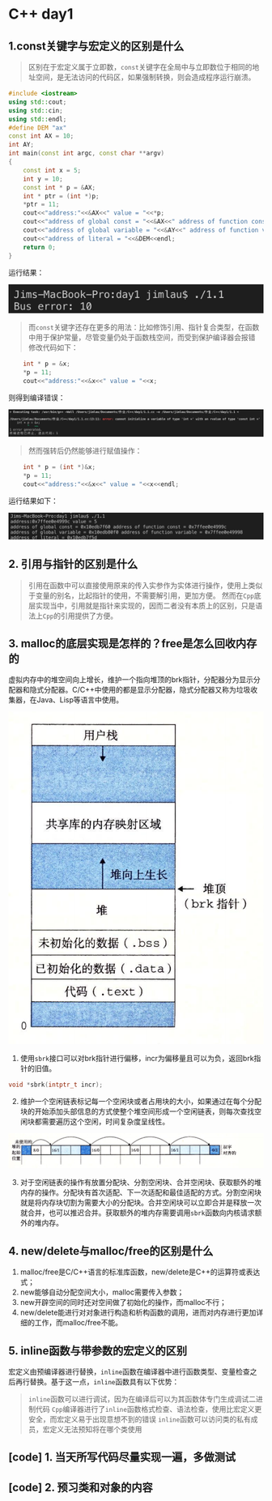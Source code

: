 # C++ day1

## 1.const关键字与宏定义的区别是什么

> 区别在于宏定义属于立即数，`const`关键字在全局中与立即数位于相同的地址空间，是无法访问的代码区，如果强制转换，则会造成程序运行崩溃。

```cpp
#include <iostream>
using std::cout;
using std::cin;
using std::endl;
#define DEM "ax"
const int AX = 10;
int AY;
int main(const int argc, const char **argv)
{
    const int x = 5;
    int y = 10;
    const int * p = &AX;
    int * ptr = (int *)p;
    *ptr = 11;
    cout<<"address:"<<&AX<<" value = "<<*p;
    cout<<"address of global const = "<<&AX<<" address of function const = "<<&x<<endl;
    cout<<"address of global variable = "<<&AY<<" address of function variable = "<<&y<<endl;
    cout<<"address of literal = "<<&DEM<<endl;
    return 0;
}
```

运行结果：

![picture](./2.png)

> 而`const`关键字还存在更多的用法：比如修饰引用、指针复合类型，在函数中用于保护常量，尽管变量仍处于函数栈空间，而受到保护编译器会报错
修改代码如下：

```cpp
    int * p = &x;
    *p = 11;
    cout<<"address:"<<&x<<" value = "<<x;
```

则得到编译错误：

![picture](./3.png)

> 然而强转后仍然能够进行赋值操作：

```cpp
    int * p = (int *)&x;
    *p = 11;
    cout<<"address:"<<&x<<" value = "<<x<<endl;
```

运行结果如下：

![picture](./4.png)

## 2. 引用与指针的区别是什么

> 引用在函数中可以直接使用原来的传入实参作为实体进行操作，使用上类似于变量的别名，比起指针的使用，不需要解引用，更加方便。
> 然而在`Cpp`底层实现当中，引用就是指针来实现的，因而二者没有本质上的区别，只是语法上`Cpp`的引用提供了方便。

## 3. malloc的底层实现是怎样的？free是怎么回收内存的

虚拟内存中的堆空间向上增长，维护一个指向堆顶的brk指针，分配器分为显示分配器和隐式分配器。C/C++中使用的都是显示分配器，隐式分配器又称为垃圾收集器，在Java、Lisp等语言中使用。

![picture](./5.png)

1. 使用`sbrk`接口可以对brk指针进行偏移，incr为偏移量且可以为负，返回brk指针的旧值。

```cxx
void *sbrk(intptr_t incr);
```

2. 维护一个空闲链表标记每一个空闲块或者占用块的大小，如果通过在每个分配块的开始添加头部信息的方式使整个堆空间形成一个空闲链表，则每次查找空闲块都需要遍历这个空闲，时间复杂度呈线性。

![picture](./6.png)

3. 对于空闲链表的操作有放置分配块、分割空闲块、合并空闲块、获取额外的堆内存的操作。分配块有首次适配、下一次适配和最佳适配的方式。分割空闲块就是将内存块切割为需要大小的分配块。合并空闲块可以立即合并是释放一次就合并，也可以推迟合并。获取额外的堆内存需要调用`sbrk`函数向内核请求额外的堆内存。

## 4. new/delete与malloc/free的区别是什么

1. malloc/free是C/C++语言的标准库函数，new/delete是C++的运算符或表达式；
2. new能够自动分配空间大小，malloc需要传入参数；
3. new开辟空间的同时还对空间做了初始化的操作，而malloc不行；
4. new/delete能进行对对象进行构造和析构函数的调用，进而对内存进行更加详细的工作，而malloc/free不能。

## 5. inline函数与带参数的宏定义的区别

宏定义由预编译器进行替换，`inline`函数在编译器中进行函数类型、变量检查之后再行替换。基于这一点，`inline`函数具有以下优势：

> `inline`函数可以进行调试，因为在编译后可以为其函数体专门生成调试二进制代码
> `Cpp`编译器进行了`inline`函数格式检查、语法检查，使用比宏定义更安全，而宏定义易于出现意想不到的错误
> `inline`函数可以访问类的私有成员，宏定义无法预知将在哪个类使用

## [code] 1. 当天所写代码尽量实现一遍，多做测试

## [code] 2. 预习类和对象的内容
